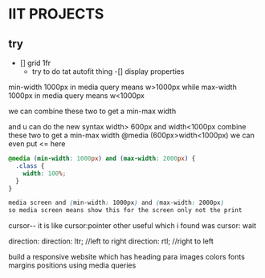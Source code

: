 # IIT PROJECTS

## try

- [] grid 1fr
  - try to do tat autofit thing
    -[] display properties

min-width 1000px in media query means w>1000px
while max-width 1000px in media query means w<1000px

we can combine these two to get a min-max width

and u can do the new syntax width> 600px and width<1000px
combine these two to get a min-max width @media (600px>width<1000px)
we can even put <= here

```css
@media (min-width: 1000px) and (max-width: 2000px) {
  .class {
    width: 100%;
  }
}

media screen and (min-width: 1000px) and (max-width: 2000px)
so media screen means show this for the screen only not the print
```

cursor--
it is like cursor:pointer
other useful which i found was cursor: wait

direction:
direction: ltr; //left to right
direction: rtl; //right to left

build a responsive website which has heading para images colors fonts margins positions using media queries
